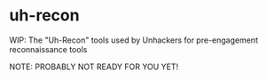 # uh-recon
WIP: The "Uh-Recon" tools used by Unhackers for pre-engagement reconnaissance tools

NOTE: PROBABLY NOT READY FOR YOU YET!
